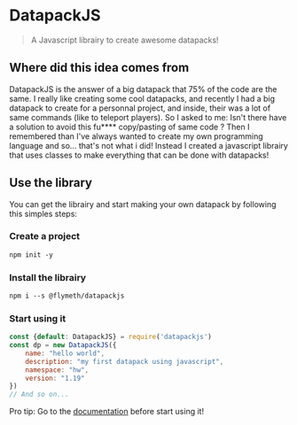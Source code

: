 # DatapackJS

> A Javascript librairy to create awesome datapacks!

## Where did this idea comes from

DatapackJS is the answer of a big datapack that 75% of the code are the same.
I really like creating some cool datapacks, and recently I had a big datapack to create for a personnal project, and inside, their was a lot of same commands (like to teleport players).
So I asked to me: Isn't there have a solution to avoid this fu**** copy/pasting of same code ? Then I remembered than I've always wanted to create my own programming language and so... that's not what i did!
Instead I created a javascript librairy that uses classes to make everything that can be done with datapacks!

## Use the library

You can get the librairy and start making your own datapack by following this simples steps:

### Create a project

```apache
npm init -y
```

### Install the librairy

```apache
npm i --s @flymeth/datapackjs
```

### Start using it

```js
const {default: DatapackJS} = require('datapackjs')
const dp = new DatapackJS({
    name: "hello world",
    description: "my first datapack using javascript",
    namespace: "hw",
    version: "1.19"
})
// And so on...
```

Pro tip: Go to the [documentation](https://flymeth.github.io/datapackjs/web/modules.html) before start using it!
